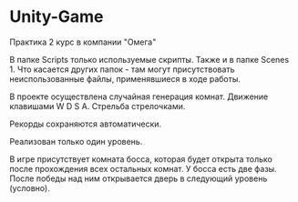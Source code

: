 # Unity-Game
Практика 2 курс в компании "Омега"

В папке Scripts только используемые скрипты. Также и в папке Scenes 1. 
Что касается других папок - там могут присутствовать неиспользованные файлы, применявшиеся в ходе работы.

В проекте осуществлена случайная генерация комнат. Движение клавишами W D S A. Стрельба стрелочками.

Рекорды сохраняются автоматически.

Реализован только один уровень.

В игре присутствует комната босса, которая будет открыта только после прохождения всех остальных комнат. У босса есть две фазы. 
После победы над ним открывается дверь в следующий уровень (условно).
